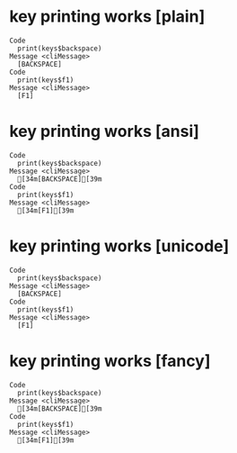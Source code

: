 # key printing works [plain]

    Code
      print(keys$backspace)
    Message <cliMessage>
      [BACKSPACE]
    Code
      print(keys$f1)
    Message <cliMessage>
      [F1]

# key printing works [ansi]

    Code
      print(keys$backspace)
    Message <cliMessage>
      [34m[BACKSPACE][39m
    Code
      print(keys$f1)
    Message <cliMessage>
      [34m[F1][39m

# key printing works [unicode]

    Code
      print(keys$backspace)
    Message <cliMessage>
      [BACKSPACE]
    Code
      print(keys$f1)
    Message <cliMessage>
      [F1]

# key printing works [fancy]

    Code
      print(keys$backspace)
    Message <cliMessage>
      [34m[BACKSPACE][39m
    Code
      print(keys$f1)
    Message <cliMessage>
      [34m[F1][39m

